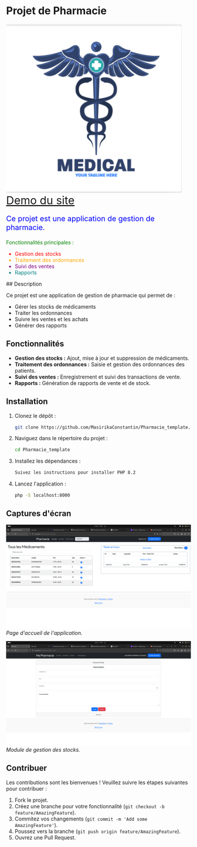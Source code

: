 # Projet de Pharmacie

![Pharmacie Logo](logo1.png)
<a href="mascode.kesug.com" style="font-size:30px">Demo du site</a>

<p style="color: blue; font-size: 20px;">Ce projet est une application de gestion de pharmacie.</p>

<p style="color: green;">Fonctionnalités principales :</p>

<ul>
    <li style="color: red;">Gestion des stocks</li>
    <li style="color: orange;">Traitement des ordonnances</li>
    <li style="color: purple;">Suivi des ventes</li>
    <li style="color: teal;">Rapports</li>
</ul>
## Description

Ce projet est une application de gestion de pharmacie qui permet de :

- Gérer les stocks de médicaments
- Traiter les ordonnances
- Suivre les ventes et les achats
- Générer des rapports

## Fonctionnalités

- **Gestion des stocks :** Ajout, mise à jour et suppression de médicaments.
- **Traitement des ordonnances :** Saisie et gestion des ordonnances des patients.
- **Suivi des ventes :** Enregistrement et suivi des transactions de vente.
- **Rapports :** Génération de rapports de vente et de stock.

## Installation

1. Clonez le dépôt :
    ```sh
    git clone https://github.com/MasirikaConstantin/Pharmacie_template.git
    ```
2. Naviguez dans le répertoire du projet :
    ```sh
    cd Pharmacie_template
    ```
3. Installez les dépendances :
    ```sh
    Suivez les instructions pour installer PHP 8.2
    ```
4. Lancez l'application :
    ```sh
    php -S localhost:8000
    ```

## Captures d'écran

![Page d'accueil](page1.png)
*Page d'accueil de l'application.*

![Gestion des stocks](gestion1.png)
*Module de gestion des stocks.*

## Contribuer

Les contributions sont les bienvenues ! Veuillez suivre les étapes suivantes pour contribuer :

1. Fork le projet.
2. Créez une branche pour votre fonctionnalité (`git checkout -b feature/AmazingFeature`).
3. Commitez vos changements (`git commit -m 'Add some AmazingFeature'`).
4. Poussez vers la branche (`git push origin feature/AmazingFeature`).
5. Ouvrez une Pull Request.


